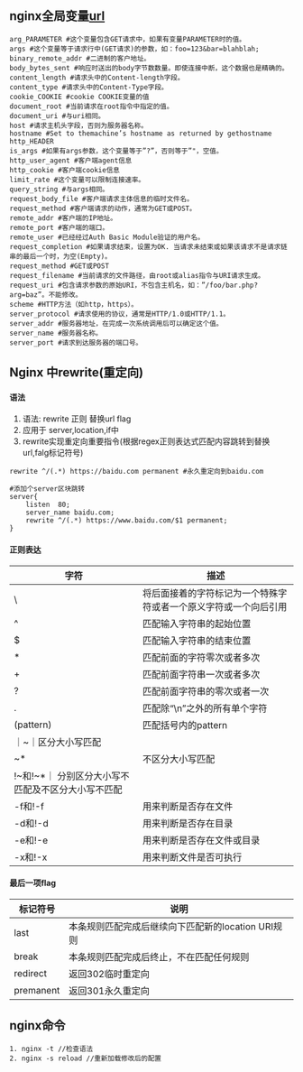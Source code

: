 ## nginx全局变量[url](https://www.cnblogs.com/zqifa/p/nginx-rewrite.html)
	arg_PARAMETER #这个变量包含GET请求中，如果有变量PARAMETER时的值。
	args #这个变量等于请求行中(GET请求)的参数，如：foo=123&bar=blahblah;
	binary_remote_addr #二进制的客户地址。
	body_bytes_sent #响应时送出的body字节数数量。即使连接中断，这个数据也是精确的。
	content_length #请求头中的Content-length字段。
	content_type #请求头中的Content-Type字段。
	cookie_COOKIE #cookie COOKIE变量的值
	document_root #当前请求在root指令中指定的值。
	document_uri #与uri相同。
	host #请求主机头字段，否则为服务器名称。
	hostname #Set to themachine’s hostname as returned by gethostname
	http_HEADER
	is_args #如果有args参数，这个变量等于”?”，否则等于”"，空值。
	http_user_agent #客户端agent信息
	http_cookie #客户端cookie信息
	limit_rate #这个变量可以限制连接速率。
	query_string #与args相同。
	request_body_file #客户端请求主体信息的临时文件名。
	request_method #客户端请求的动作，通常为GET或POST。
	remote_addr #客户端的IP地址。
	remote_port #客户端的端口。
	remote_user #已经经过Auth Basic Module验证的用户名。
	request_completion #如果请求结束，设置为OK. 当请求未结束或如果该请求不是请求链串的最后一个时，为空(Empty)。
	request_method #GET或POST
	request_filename #当前请求的文件路径，由root或alias指令与URI请求生成。
	request_uri #包含请求参数的原始URI，不包含主机名，如：”/foo/bar.php?arg=baz”。不能修改。
	scheme #HTTP方法（如http，https）。
	server_protocol #请求使用的协议，通常是HTTP/1.0或HTTP/1.1。
	server_addr #服务器地址，在完成一次系统调用后可以确定这个值。
	server_name #服务器名称。
	server_port #请求到达服务器的端口号。
	
## Nginx 中rewrite(重定向)
#### 语法
1. 语法: rewrite 正则 替换url flag
2. 应用于 server,location,if中
3. rewrite实现重定向重要指令(根据regex正则表达式匹配内容跳转到替换url,falg标记符号)

```shell
rewrite ^/(.*) https://baidu.com permanent #永久重定向到baidu.com

#添加个server区块跳转
server{
	listen  80;
	server_name baidu.com;
	rewrite ^/(.*) https://www.baidu.com/$1 permanent;
}
```

#### 正则表达
|字符| 描述 |
|--|--|
|\ |将后面接着的字符标记为一个特殊字符或者一个原义字符或一个向后引用|
|^ | 匹配输入字符串的起始位置|
|$|匹配输入字符串的结束位置|
|*|匹配前面的字符零次或者多次|
|+|匹配前面字符串一次或者多次|
|?|匹配前面字符串的零次或者一次|
|.|匹配除“\n”之外的所有单个字符|
|(pattern)	|匹配括号内的pattern|
｜~｜区分大小写匹配|
|~*|不区分大小写匹配|
|!~和!~*｜ 分别区分大小写不匹配及不区分大小写不匹配|
|-f和!-f|用来判断是否存在文件|
|-d和!-d|用来判断是否存在目录|
|-e和!-e|用来判断是否存在文件或目录|
|-x和!-x|用来判断文件是否可执行|

#### 最后一项flag
|标记符号|说明|
|--|--|
|last|本条规则匹配完成后继续向下匹配新的location URI规则|
|break|本条规则匹配完成后终止，不在匹配任何规则|
|redirect|返回302临时重定向|
|premanent|返回301永久重定向|


## nginx命令

```
1. nginx -t //检查语法
2. nginx -s reload //重新加载修改后的配置
```